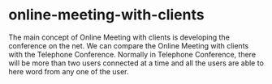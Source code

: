 # online-meeting-with-clients
 The main concept of Online Meeting with clients is developing the conference on the net. We can compare the Online Meeting with clients with the Telephone Conference. Normally in Telephone Conference, there will be more than two users connected at a time and all the users are able to here word from any one of the user. 
